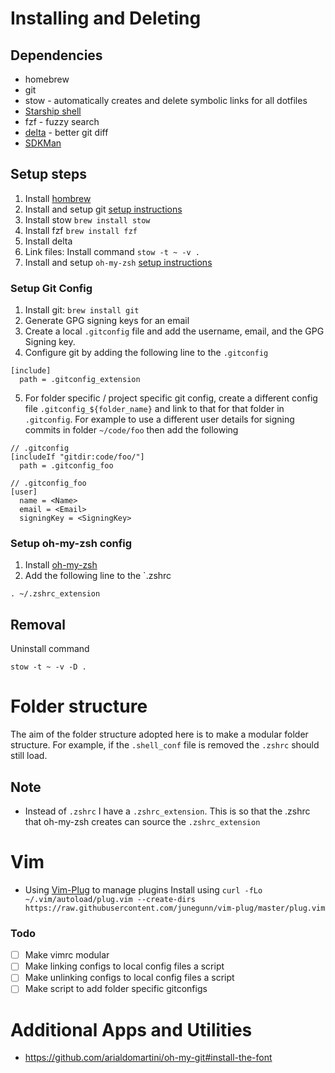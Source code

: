 # Installing and Deleting

## Dependencies

- homebrew
- git
- stow - automatically creates and delete symbolic links for all dotfiles
- [Starship shell](https://starship.rs/)
- fzf - fuzzy search
- [delta](https://github.com/dandavison/delta) - better git diff
- [SDKMan](https://sdkman.io)

## Setup steps

1. Install [hombrew](https://brew.sh/)
1. Install and setup git [setup instructions](#setup-git-config)
1. Install stow `brew install stow`
1. Install fzf `brew install fzf`
1. Install delta
1. Link files: Install command `stow -t ~ -v .`
1. Install and setup `oh-my-zsh` [setup instructions](#setup-oh-my-zsh-config)


### Setup Git Config
1. Install git: `brew install git`
1. Generate GPG signing keys for an email
1. Create a local `.gitconfig` file and add the username, email, and the GPG Signing key. 
1. Configure git by adding the following line to the `.gitconfig` 
  ```
  [include]
    path = .gitconfig_extension
  ```
5. For folder specific / project specific git config, create a different config file `.gitconfig_${folder_name}` and link to that for that folder in `.gitconfig`. For example to use a different user details for signing commits in folder `~/code/foo` then add the following 

```
// .gitconfig
[includeIf "gitdir:code/foo/"]
  path = .gitconfig_foo
```

```
// .gitconfig_foo
[user]
  name = <Name>
  email = <Email>
  signingKey = <SigningKey>

```

### Setup oh-my-zsh config
1. Install [oh-my-zsh](https://ohmyz.sh)
1. Add the following line to the `.zshrc

```
. ~/.zshrc_extension
```

## Removal

Uninstall command

```
stow -t ~ -v -D .
```

# Folder structure

The aim of the folder structure adopted here is to make a modular folder structure.
For example, if the `.shell_conf` file is removed the `.zshrc` should still load.

## Note

- Instead of `.zshrc` I have a `.zshrc_extension`. This is so that the .zshrc that oh-my-zsh creates can source the `.zshrc_extension`

# Vim

- Using [Vim-Plug](https://github.com/junegunn/vim-plug) to manage plugins
  Install using `curl -fLo ~/.vim/autoload/plug.vim --create-dirs https://raw.githubusercontent.com/junegunn/vim-plug/master/plug.vim`

### Todo

- [ ] Make vimrc modular
- [ ] Make linking configs to local config files a script
- [ ] Make unlinking configs to local config files a script
- [ ] Make script to add folder specific gitconfigs

# Additional Apps and Utilities

- https://github.com/arialdomartini/oh-my-git#install-the-font
